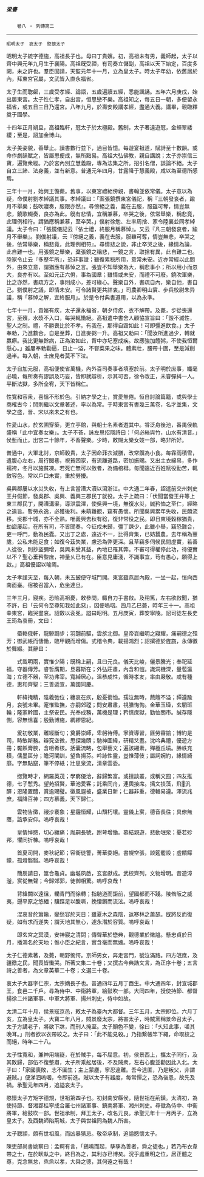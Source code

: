 

##### 梁書
　　`卷八 ‧ 列傳第二`

* * *

`昭明太子　哀太子　愍懷太子`

昭明太子統字德施，高祖長子也。母曰丁貴嬪。初，高祖未有男，義師起，太子以齊中興元年九月生于襄陽。高祖旣受禪，有司奏立儲副，高祖以天下始定，百度多闕，未之許也。羣臣固請，天監元年十一月，立為皇太子。時太子年幼，依舊居於內，拜東宮官屬，文武皆入直永福省。

太子生而聦叡，三歲受孝經、論語，五歲遍讀五經，悉能諷誦。五年六月庚戌，始出居東宮。太子性仁孝，自出宮，恒思戀不樂。高祖知之，每五日一朝，多便留永福省，或五日三日乃還宮。八年九月，於壽安殿講孝經，盡通大義。講畢，親臨釋奠于國學。

十四年正月朔旦，高祖臨軒，冠太子於太極殿。舊制，太子著遠遊冠，金蟬翠緌纓；至是，詔加金博山。

太子美姿貌，善舉止。讀書數行並下，過目皆憶。每遊宴祖道，賦詩至十數韻。或命作劇韻賦之，皆屬思便成，無所點易。高祖大弘佛教，親自講說；太子亦崇信三寶，遍覽衆經。乃於宮內別立慧義殿，專為法集之所。招引名僧，談論不絕。太子自立三諦、法身義，並有新意。普通元年四月，甘露降于慧義殿，咸以為至德所感焉。

三年十一月，始興王憺薨。舊事，以東宮禮絕傍親，書翰並依常儀。太子意以為疑，命僕射劉孝綽議其事。孝綽議曰：「案張鏡撰東宮儀記，稱『三朝發哀者，踰月不舉樂；鼔吹寢奏，服限亦然』。尋傍絕之義，義在去服，服雖可奪，情豈無悲，鐃歌輟奏，良亦為此。旣有悲情，宜稱兼慕，卒哭之後，依常舉樂，稱悲竟，此理例相符。謂猶應稱兼慕，至卒哭。」僕射徐勉、左率周捨、家令陸襄並同孝綽議。太子令曰：「張鏡儀記云『依士禮，終服月稱慕悼』。又云『凡三朝發哀者，踰月不舉樂』。劉僕射議，云『傍絕之義，義在去服，服雖可奪，情豈無悲，卒哭之後，依常舉樂，稱悲竟，此理例相符』。尋情悲之說，非止卒哭之後，緣情為論，此自難一也。用張鏡之舉樂，棄張鏡之稱悲，一鏡之言，取捨有異，此自難二也。陸家令止云『多歷年所』，恐非事證；雖復累稔所用，意常未安。近亦常經以此問外，由來立意，謂猶應有慕悼之言。張豈不知舉樂為大，稱悲事小；所以用小而忽大，良亦有以。至如元正六佾，事為國章；雖情或未安，而禮不可廢。鐃吹軍樂，比之亦然，書疏方之，事則成小，差可緣心。聲樂自外，書疏自內，樂自他，書自己。劉僕射之議，即情未安。可令諸賢更共詳衷。」司農卿明山賔、步兵校尉朱异議，稱「慕悼之解，宜終服月」。於是令付典書遵用，以為永準。

七年十一月，貴嬪有疾，太子還永福省，朝夕侍疾，衣不解帶。及薨，步從喪還宮，至殯，水漿不入口，每哭輒慟絕。高祖遣中書舍人顧恊宣旨曰：「毀不滅性，聖人之制。禮，不勝喪比於不孝。有我在，那得自毀如此！可即彊進飲食。」太子奉勅，乃進數合。自是至葬，日進麥粥一升。高祖又勅曰：「聞汝所進過少，轉就羸瘵。我比更無餘病，正為汝如此，胷中亦圮塞成疾。故應強加饘粥，不使我恒爾懸心。」雖屢奉勅勸逼，日止一溢，不甞菜果之味。體素壯，腰帶十圍，至是減削過半。每入朝，士庶見者莫不下泣。

太子自加元服，高祖便使省萬機，內外百司奏事者填塞於前。太子明於庶事，纖毫必曉，每所奏有謬誤及巧妄，皆即就辯析，示其可否，徐令改正，未甞彈糾一人。平斷法獄，多所全宥，天下皆稱仁。

性寬和容衆，喜慍不形於色。引納才學之士，賞愛無倦。恒自討論篇籍，或與學士商榷古今；閒則繼以文章著述，率以為常。于時東宮有書幾三萬卷，名才並集，文學之盛，晉、宋以來未之有也。

性愛山水，於玄圃穿築，更立亭館，與朝士名素者遊其中。甞泛舟後池，番禺侯軌盛稱「此中宜奏女樂」。太子不荅，詠左思招隱詩曰：「何必絲與竹，山水有清音。」侯慙而止。出宮二十餘年，不畜聲樂。少時，敕賜太樂女妓一部，略非所好。

普通中，大軍北討，京師穀貴，太子因命菲衣減膳，改常饌為小食。每霖雨積雪，遣腹心左右，周行閭巷，視貧困家，有流離道路，密加振賜。又出主衣綿帛，多作襦袴，冬月以施貧凍。若死亡無可以斂者，為備棺槥。每聞遠近百姓賦役勤苦，輒斂容色。常以戶口未實，重於勞擾。

吳興郡屢以水災失收，有上言當漕大瀆以瀉浙江。中大通二年春，詔遣前交州刺史王弁假節，發吳郡、吳興、義興三郡民丁就役。太子上疏曰：「伏聞當發王弁等上東三郡民丁，開漕溝渠，導泄震澤，使吳興一境，無復水災，誠矜恤之至仁，經略之遠旨。暫勞永逸，必獲後利。未萌難覩，竊有愚懷。所聞吳興累年失收，民頗流移。吳郡十城，亦不全熟。唯義興去秋有稔，復非常役之民。即日東境穀稼猶貴，劫盜屢起，在所有司，不皆聞奏。今征戍未歸，彊丁踈少，此雖小舉，竊恐難合，吏一呼門，動為民蠹。又出丁之處，遠近不一，比得齊集，已妨蠶農。去年稱為豐歲，公私未能足食；如復今茲失業，慮恐為弊更深。且草竊多伺候民間虛實，若善人從役，則抄盜彌增，吳興未受其益，內地已罹其弊。不審可得權停此功，待優實以不？聖心垂矜黎庶，神量乆已有在。臣意見庸淺，不識事宜，苟有愚心，願得上啟。」高祖優詔以喻焉。

太子孝謹天至，每入朝，未五皷便守城門開。東宮雖燕居內殿，一坐一起，恒向西南靣臺。宿被召當入，危坐達旦。

三年三月，寢疾。恐貽高祖憂，敕參問，輙自力手書啟。及稍篤，左右欲啟聞，猶不許，曰「云何令至尊知我如此惡」，因便嗚咽。四月乙巳薨，時年三十一。高祖幸東宮，臨哭盡哀。詔斂以衮冕。謚曰昭明。五月庚寅，葬安寧陵。詔司徒左長史王筠為哀冊，文曰：

　　蜃輅俄軒，龍驂跼步；羽翿前驅，雲旂北御。皇帝哀繼明之寢耀，痛嗣德之殂芳；御武帳而悽慟，臨甲觀而增傷。式稽令典，載揚鴻烈；詔撰德於旌旒，永傳徽於舞綴。其辭曰：

　　式載明兩，實惟少陽；既稱上嗣，且曰元良。儀天比峻，儷景騰光；奉祀延福，守器傳芳。睿哲膺期，旦暮斯在；外弘莊肅，內含和愷。識洞機深，量苞瀛海；立德不器，至功弗宰。寬綽居心，溫恭成性，循時孝友，率由嚴敬。咸有種德，惠和齊聖；三善遞宣，萬國同慶。

　　軒緯掩精，陰羲弛位；纏哀在疚，殷憂銜恤。孺泣無時，蔬饘不溢；禫遵踰月，哀號未畢。寔惟監撫，亦嗣郊禋；問安肅肅，視膳恂恂。金華玉璪，玄駟班輪；隆家幹國，主祭安民。光奉成務，萬機是理；矜慎庶獄，勤恤關市。誠存隱惻，容無慍喜；殷勤博施，綢繆恩紀。

　　爰初敬業，離經斷句；奠爵崇師，卑躬待傅。寧資導習，匪勞審諭；博約是司，時敏斯務。辯究空微，思探幾賾；馳神圖緯，研精爻畫。沈吟典禮，優遊方冊；饜飫膏腴，含咀肴核。括囊流略，包舉藝文；遍該緗素，殫極丘墳。㬺帙充積，儒墨區分；瞻河闡訓，望魯揚芬。吟詠性靈，豈惟薄伎；屬詞婉約，緣情綺靡。字無點竄，筆不停紙；壯思泉流，清章雲委。

　　揔覽時才，網羅英茂；學窮優洽，辭歸繁富。或擅談叢，或稱文囿；四友推德，七子慙秀。望苑招賢，華池愛客；託乘同舟，連輿接席。摛文掞藻，飛𨢩汎醳；恩隆置醴，賞逾賜璧。徽風遐被，盛業日新；仁器非重，德輶易遵。澤流兆庶，福降百神；四方慕義，天下歸仁。

　　雲物告徵，祲沴褰象；星霾恒耀，山頹朽壤。靈儀上賔，德音長往；具僚無蔭，諮承安仰。嗚呼哀哉！

　　皇情悼愍，切心纏痛；胤嗣長號，跗萼增慟。慕結親遊，悲動氓衆；憂若殄邦，懼同折棟。嗚呼哀哉！

　　首夏司開，麥秋紀節；容衞徒警，菁華委絕。書幌空張，談筵罷設；虛饋饛饛，孤燈翳翳。嗚呼哀哉！

　　簡辰請日，筮合龜貞。幽埏夙啟，玄宮獻成。武校齊列，文物增明。昔遊漳滏，賔從無聲；今歸郊郭，徒御相驚。嗚呼哀哉！

　　背絳闕以遠徂，轥青門而徐轉；指馳道而詎前，望國都而不踐。陵脩阪之威夷，遡平原之悠緬；驥蹀足以酸嘶，挽悽鏘而流泫。嗚呼哀哉！

　　混哀音於簫籟，變愁容於天日；雖夏木之森陰，返寒林之蕭瑟。旣將反而復疑，如有求而遂失；謂天地其無心，遽永潛於容質。嗚呼哀哉！

　　即玄宮之冥漠，安神寢之清閟；傳聲華於懋典，觀德業於徽謚。懸忠貞於日月，播鴻名於天地；惟小臣之紀言，實含毫而無媿。嗚呼哀哉！

太子仁德素著，及薨，朝野惋愕。京師男女，奔走宮門，號泣滿路。四方氓庶，及疆徼之民，聞喪皆慟哭。所著文集二十卷；又撰古今典誥文言，為正序十卷；五言詩之善者，為文章英華二十卷；文選三十卷。

哀太子大器字仁宗，太宗嫡長子也。普通四年五月丁酉生。中大通四年，封宣城郡王，食邑二千戶。尋為侍中、中衞將軍，給鼓吹一部。大同四年，授使持節、都督揚徐二州諸軍事、中軍大將軍、揚州刺史，侍中如故。

太清二年十月，侯景寇京邑，敕太子為臺內大都督。三年五月，太宗即位。六月丁亥，立為皇太子。大寶二年八月，賊景廢太宗，將害太子，時賊黨稱景命召太子，太子方講老子，將欲下牀，而刑人掩至。太子顏色不變，徐曰：「乆知此事，嗟其晚耳。」刑者欲以衣帶絞之。太子曰：「此不能見殺。」乃指繫帳竿下繩，命取絞之而絕，時年二十八。

太子性寬和，兼神用端嶷，在於賊手，每不屈意。初，侯景西上，攜太子同行，及其敗歸，部伍不復整肅，太子所乘舩居後，不及賊衆，左右心腹並勸因此入北。太子曰：「家國喪敗，志不圖生；主上蒙塵，寧忍違離。吾今逃匿，乃是叛父，非謂避賊。」便涕泗嗚咽，令即前進。賊以太子有器度，每常憚之，恐為後患，故先及禍。承聖元年四月，追謚哀太子。

愍懷太子方矩字德規，世祖第四子也。初封南安縣侯，隨世祖在荊鎮。太清初，為使持節、督湘郢桂寧成合羅七州諸軍事、鎮南將軍、湘州刺史。尋徵為侍中、中衞將軍，給鼓吹一部。世祖承制，拜王太子，改名元良。承聖元年十一月丙子，立為皇太子。及西魏師陷荊城，太子與世祖同為魏人所害。

太子聦頴，頗有世祖風，而凶暴猜忌。敬帝承制，追謚愍懷太子。

陳吏部尚書姚察曰：孟軻有言，「鷄鳴而起，孳孳為善者，舜之徒也。」若乃布衣韋帶之士，在於畎畒之中，終日為之，其利亦已博矣。況乎處重明之位，居正體之尊，克念無怠，烝烝以孝，大舜之德，其何遠之有哉！

* * *

